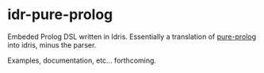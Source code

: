 # idr-pure-prolog

Embeded Prolog DSL written in Idris. Essentially a translation of [pure-prolog](https://github.com/kfl/pure-prolog) into idris, minus the parser.

Examples, documentation, etc... forthcoming.

